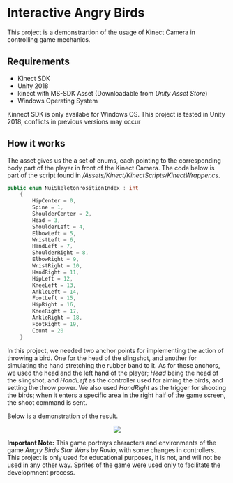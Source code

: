 Interactive Angry Birds
=======================
This project is a demonstrartion of the usage of Kinect Camera in controlling game mechanics.

Requirements
------------

- Kinect SDK
- Unity 2018
- kinect with MS-SDK Asset (Downloadable from *Unity Asset Store*)
- Windows Operating System

Kinnect SDK is only availabe for Windows OS.
This project is tested in Unity 2018, conflicts in previous versions may occur

How it works
------------
The asset gives us the a set of enums, each pointing to the corresponding body part of the player in front of the Kinect Camera. The code below is part of the script found in */Assets/Kinect/KinectScripts/KinectWrapper.cs*.
```C# 
public enum NuiSkeletonPositionIndex : int
    {
        HipCenter = 0,
        Spine = 1,
        ShoulderCenter = 2,
        Head = 3,
        ShoulderLeft = 4,
        ElbowLeft = 5,
        WristLeft = 6,
        HandLeft = 7,
        ShoulderRight = 8,
        ElbowRight = 9,
        WristRight = 10,
        HandRight = 11,
        HipLeft = 12,
        KneeLeft = 13,
        AnkleLeft = 14,
        FootLeft = 15,
        HipRight = 16,
        KneeRight = 17,
        AnkleRight = 18,
        FootRight = 19,
        Count = 20
    }
```
In this project, we needed two anchor points for implementing the action of throwing a bird. One for the head of the slingshot, and another for simulating the hand stretching the rubber band to it.
As for these anchors, we used the head and the left hand of the player; *Head* being the head of the slingshot, and *HandLeft* as the controller used for aiming the birds, and setting the throw power.
We also used *HandRight* as the trigger for shooting the birds; when it enters a specific area in the right half of the game screen, the shoot command is sent.

Below is a demonstration of the result.
<p align="center">
  <img src="/demonstration/AngryBirds-Kinnect.gif">
</p>

**Important Note:** This game portrays characters and environments of the game *Angry Birds Star Wars* by *Rovio*, with some changes in controllers. This project is only used for educational purposes, it is not, and will not be used in any other way. Sprites of the game were used only to facilitate the developmnent process.
